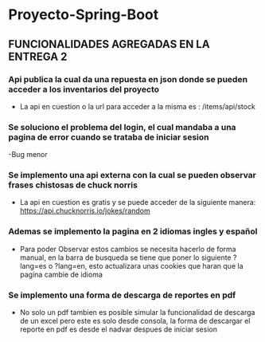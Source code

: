 # Proyecto-Spring-Boot

## FUNCIONALIDADES AGREGADAS EN LA ENTREGA 2

### Api publica la cual da una repuesta en json donde se pueden acceder a los inventarios del proyecto
- La api en cuestion o la url para acceder a la misma es : /items/api/stock

### Se soluciono el problema del login, el cual mandaba a una pagina de error cuando se trataba de iniciar sesion
-Bug menor
### Se implemento una api externa con la cual se pueden observar frases chistosas de chuck norris
- La api en cuestion es gratis y se puede acceder de la siguiente manera: https://api.chucknorris.io/jokes/random

### Ademas se implemento la pagina en 2 idiomas ingles y español
- Para poder Observar estos cambios se necesita hacerlo de forma manual, en la barra de busqueda se tiene que poner lo siguiente ?lang=es o ?lang=en, esto actualizara
unas cookies que haran que la pagina cambie de idioma

### Se implemento una forma de descarga de reportes en pdf
- No solo un pdf tambien es posible simular la funcionalidad de descarga de un excel pero este es solo desde consola, la forma de descargar el reporte en pdf es desde el nadvar despues de iniciar sesion

